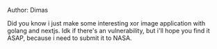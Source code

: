 Author: Dimas

Did you know i just make some interesting xor image application with golang and nextjs. Idk if there's an vulnerability, but i'll hope you find it ASAP, because i need to submit it to NASA.

